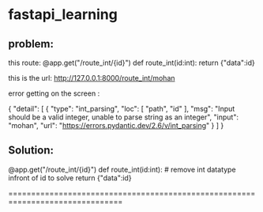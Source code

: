 # fastapi_learning


problem: 
--------

this route:
@app.get("/route_int/{id}")
def route_int(id:int):
    return {"data":id}

this is the url: http://127.0.0.1:8000/route_int/mohan

error getting on the screen :

{
"detail": [
{
"type": "int_parsing",
"loc": [
"path",
"id"
],
"msg": "Input should be a valid integer, unable to parse string as an integer",
"input": "mohan",
"url": "https://errors.pydantic.dev/2.6/v/int_parsing"
}
]
}


Solution:
---------
@app.get("/route_int/{id}")
def route_int(id:int):            # remove int datatype infront of id to solve
    return {"data":id}


===============================================================================